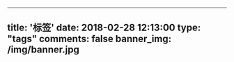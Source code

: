 ---

title: '标签'
date: 2018-02-28 12:13:00
type: "tags"
comments: false
banner_img: /img/banner.jpg
---